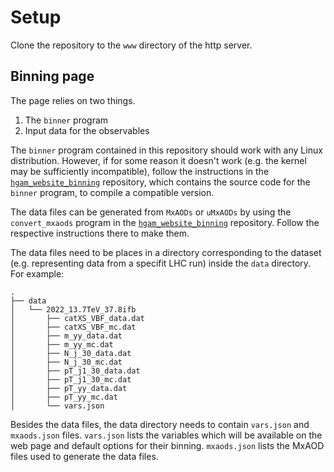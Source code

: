 # Setup
Clone the repository to the `www` directory of the http server.

## Binning page
The page relies on two things.
1. The `binner` program
2. Input data for the observables

The `binner` program contained in this repository should work with any Linux
distribution. However, if for some reason it doesn't work (e.g. the kernel may
be sufficiently incompatible), follow the instructions in the
[`hgam_website_binning`](https://github.com/ivankp/hgam_website_binning)
repository, which contains the source code for the `binner` program,
to compile a compatible version.

The data files can be generated from `MxAODs` or `uMxAODs` by using the
`convert_mxaods` program in the
[`hgam_website_binning`](https://github.com/ivankp/hgam_website_binning)
repository.
Follow the respective instructions there to make them.

The data files need to be places in a directory corresponding to the dataset
(e.g. representing data from a specifit LHC run) inside the `data` directory.
For example:
```
.
├── data
│   └── 2022_13.7TeV_37.8ifb
│       ├── catXS_VBF_data.dat
│       ├── catXS_VBF_mc.dat
│       ├── m_yy_data.dat
│       ├── m_yy_mc.dat
│       ├── N_j_30_data.dat
│       ├── N_j_30_mc.dat
│       ├── pT_j1_30_data.dat
│       ├── pT_j1_30_mc.dat
│       ├── pT_yy_data.dat
│       ├── pT_yy_mc.dat
│       └── vars.json
```

Besides the data files, the data directory needs to contain `vars.json` and
`mxaods.json` files.
`vars.json` lists the variables which will be available on the web page and
default options for their binning.
`mxaods.json` lists the MxAOD files used to generate the data files.
